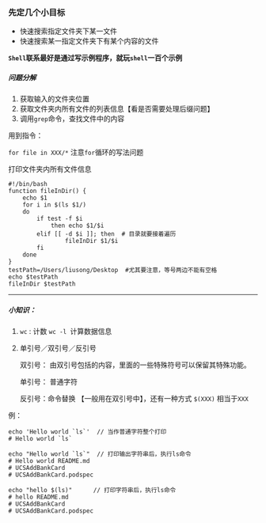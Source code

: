 ### 先定几个小目标

* 快速搜索指定文件夹下某一文件
* 快速搜索某一指定文件夹下有某个内容的文件

__`Shell`联系最好是通过写示例程序，就玩`shell`一百个示例__



##### 问题分解

1. 获取输入的文件夹位置
2. 获取文件夹内所有文件的列表信息【看是否需要处理后缀问题】
3. 调用`grep`命令，查找文件中的内容



用到指令：  

`for file in XXX/*`  注意`for`循环的写法问题

打印文件夹内所有文件信息

```
#!/bin/bash
function fileInDir() {
	echo $1
	for i in $(ls $1/)
	do
		if test -f $i
			then echo $1/$i
		elif [[ -d $i ]]; then  # 目录就要接着遍历
				fileInDir $1/$i
		fi
	done
} 
testPath=/Users/liusong/Desktop  #尤其要注意，等号两边不能有空格
echo $testPath
fileInDir $testPath
```







----

##### 小知识：

1. `wc` : 计数   `wc -l `计算数据信息

2. 单引号／双引号／反引号

   双引号： 由双引号包括的内容，里面的一些特殊符号可以保留其特殊功能。

   单引号： 普通字符

   反引号：命令替换 【一般用在双引号中】，还有一种方式  `$(XXX)` 相当于`XXX`

例：

```
echo 'Hello world `ls`'  // 当作普通字符整个打印
# Hello world `ls`

echo "Hello world `ls`"  // 打印输出字符串后，执行ls命令
# Hello world README.md
# UCSAddBankCard
# UCSAddBankCard.podspec

echo "hello $(ls)"		// 打印字符串后，执行ls命令
# hello README.md
# UCSAddBankCard
# UCSAddBankCard.podspec
```

